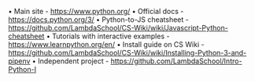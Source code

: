 • Main site - https://www.python.org/
• Official docs - https://docs.python.org/3/
• Python-to-JS cheatsheet - https://github.com/LambdaSchool/CS-Wiki/wiki/Javascript-Python-cheatsheet
• Tutorials with interactive examples - https://www.learnpython.org/en/
• Install guide on CS Wiki - https://github.com/LambdaSchool/CS-Wiki/wiki/Installing-Python-3-and-pipenv
• Independent project - https://github.com/LambdaSchool/Intro-Python-I